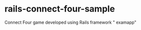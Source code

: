 rails-connect-four-sample
=========================

Connect Four game developed using Rails framework
" examapp" 
